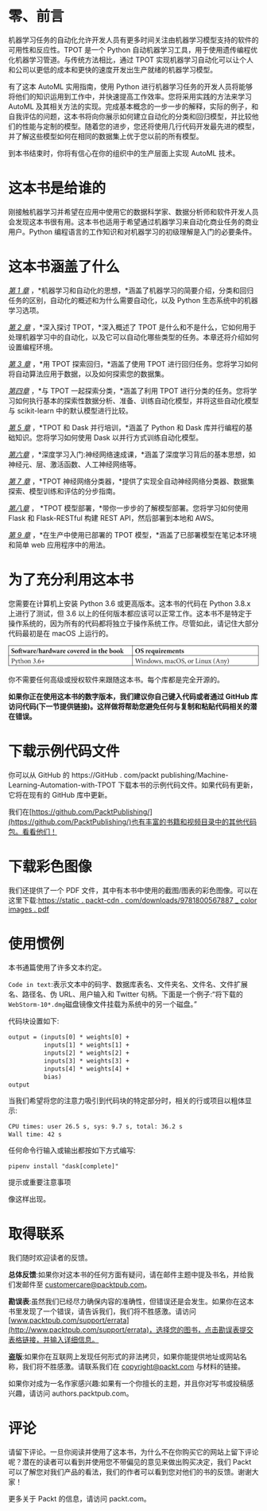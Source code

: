 # 零、前言

机器学习任务的自动化允许开发人员有更多时间关注由机器学习模型支持的软件的可用性和反应性。TPOT 是一个 Python 自动机器学习工具，用于使用遗传编程优化机器学习管道。与传统方法相比，通过 TPOT 实现机器学习自动化可以让个人和公司以更低的成本和更快的速度开发出生产就绪的机器学习模型。

有了这本 AutoML 实用指南，使用 Python 进行机器学习任务的开发人员将能够将他们的知识运用到工作中，并快速提高工作效率。您将采用实践的方法来学习 AutoML 及其相关方法的实现。完成基本概念的一步一步的解释，实际的例子，和自我评估的问题，这本书将向你展示如何建立自动化的分类和回归模型，并比较他们的性能与定制的模型。随着您的进步，您还将使用几行代码开发最先进的模型，并了解这些模型如何在相同的数据集上优于您以前的所有模型。

到本书结束时，你将有信心在你的组织中的生产层面上实现 AutoML 技术。

# 这本书是给谁的

刚接触机器学习并希望在应用中使用它的数据科学家、数据分析师和软件开发人员会发现这本书很有用。这本书也适用于希望通过机器学习来自动化商业任务的商业用户。Python 编程语言的工作知识和对机器学习的初级理解是入门的必要条件。

# 这本书涵盖了什么

[*第 1 章*](B16954_01_Final_SK_ePub.xhtml#_idTextAnchor014) ，*机器学习和自动化的思想，*涵盖了机器学习的简要介绍，分类和回归任务的区别，自动化的概述和为什么需要自动化，以及 Python 生态系统中的机器学习选项。

[*第 2 章*](B16954_02_Final_SK_ePub.xhtml#_idTextAnchor036) ，*深入探讨 TPOT，*深入概述了 TPOT 是什么和不是什么，它如何用于处理机器学习中的自动化，以及它可以自动化哪些类型的任务。本章还将介绍如何设置编程环境。

[*第 3 章*](B16954_03_Final_SK_ePub.xhtml#_idTextAnchor051) ，*用 TPOT 探索回归，*涵盖了使用 TPOT 进行回归任务。您将学习如何将自动算法应用于数据，以及如何探索您的数据集。

[*第四章*](B16954_04_Final_SK_ePub.xhtml#_idTextAnchor058) ，*与 TPOT 一起探索分类，*涵盖了利用 TPOT 进行分类的任务。您将学习如何执行基本的探索性数据分析、准备、训练自动化模型，并将这些自动化模型与 scikit-learn 中的默认模型进行比较。

[*第 5 章*](B16954_05_Final_SK_ePub.xhtml#_idTextAnchor065) ，*TPOT 和 Dask 并行培训，*涵盖了 Python 和 Dask 库并行编程的基础知识。您将学习如何使用 Dask 以并行方式训练自动化模型。

[*第六章*](B16954_06_Final_SK_ePub.xhtml#_idTextAnchor073) ，*深度学习入门:神经网络速成课，*涵盖了深度学习背后的基本思想，如神经元、层、激活函数、人工神经网络等。

[*第 7 章*](B16954_07_Final_SK_ePub.xhtml#_idTextAnchor086) ，*TPOT 神经网络分类器，*提供了实现全自动神经网络分类器、数据集探索、模型训练和评估的分步指南。

[*第八章*](B16954_08_Final_SK_ePub.xhtml#_idTextAnchor093) ， *TPOT 模型部署，*带你一步步的了解模型部署。您将学习如何使用 Flask 和 Flask-RESTful 构建 REST API，然后部署到本地和 AWS。

[*第 9 章*](B16954_09_Final_SK_ePub.xhtml#_idTextAnchor102) ，*在生产中使用已部署的 TPOT 模型，*涵盖了已部署模型在笔记本环境和简单 web 应用程序中的用法。

# 为了充分利用这本书

您需要在计算机上安装 Python 3.6 或更高版本。这本书的代码在 Python 3.8.x 上进行了测试，但 3.6 以上的任何版本都应该可以正常工作。这本书不是特定于操作系统的，因为所有的代码都将独立于操作系统工作。尽管如此，请记住大部分代码最初是在 macOS 上运行的。

![](img/preface_table.jpg)

你不需要任何高级或授权软件来跟随这本书。每个库都是完全开源的。

**如果你正在使用这本书的数字版本，我们建议你自己键入代码或者通过 GitHub 库访问代码(下一节提供链接)。这样做将帮助您避免任何与复制和粘贴代码相关的潜在错误。**

# 下载示例代码文件

你可以从 GitHub 的 https://GitHub . com/packt publishing/Machine-Learning-Automation-with-TPOT 下载本书的示例代码文件。如果代码有更新，它将在现有的 GitHub 库中更新。

我们在[https://github.com/PacktPublishing/](https://github.com/PacktPublishing/)也有丰富的书籍和视频目录中的其他代码包。看看他们！

# 下载彩色图像

我们还提供了一个 PDF 文件，其中有本书中使用的截图/图表的彩色图像。可以在这里下载:[https://static . packt-cdn . com/downloads/9781800567887 _ color images . pdf](_ColorImages.pdf)

# 使用惯例

本书通篇使用了许多文本约定。

`Code in text`:表示文本中的码字、数据库表名、文件夹名、文件名、文件扩展名、路径名、伪 URL、用户输入和 Twitter 句柄。下面是一个例子:“将下载的`WebStorm-10*.dmg`磁盘镜像文件挂载为系统中的另一个磁盘。”

代码块设置如下:

```
output = (inputs[0] * weights[0] + 
          inputs[1] * weights[1] + 
          inputs[2] * weights[2] +
          inputs[3] * weights[3] +
          inputs[4] * weights[4] + 
          bias)
output
```

当我们希望将您的注意力吸引到代码块的特定部分时，相关的行或项目以粗体显示:

```
CPU times: user 26.5 s, sys: 9.7 s, total: 36.2 s
Wall time: 42 s
```

任何命令行输入或输出都按如下方式编写:

```
pipenv install "dask[complete]"
```

提示或重要注意事项

像这样出现。

# 取得联系

我们随时欢迎读者的反馈。

**总体反馈**:如果你对这本书的任何方面有疑问，请在邮件主题中提及书名，并给我们发邮件至 customercare@packtpub.com。

**勘误表**:虽然我们已经尽力确保内容的准确性，但错误还是会发生。如果你在这本书里发现了一个错误，请告诉我们，我们将不胜感激。请访问[www.packtpub.com/support/errata](http://www.packtpub.com/support/errata)，选择您的图书，点击勘误表提交表格链接，并输入详细信息。

**盗版**:如果你在互联网上发现任何形式的非法拷贝，如果你能提供地址或网站名称，我们将不胜感激。请联系我们在 copyright@packt.com 与材料的链接。

如果你对成为一名作家感兴趣:如果有一个你擅长的主题，并且你对写书或投稿感兴趣，请访问 authors.packtpub.com。

# 评论

请留下评论。一旦你阅读并使用了这本书，为什么不在你购买它的网站上留下评论呢？潜在的读者可以看到并使用您不带偏见的意见来做出购买决定，我们 Packt 可以了解您对我们产品的看法，我们的作者可以看到您对他们的书的反馈。谢谢大家！

更多关于 Packt 的信息，请访问 packt.com。